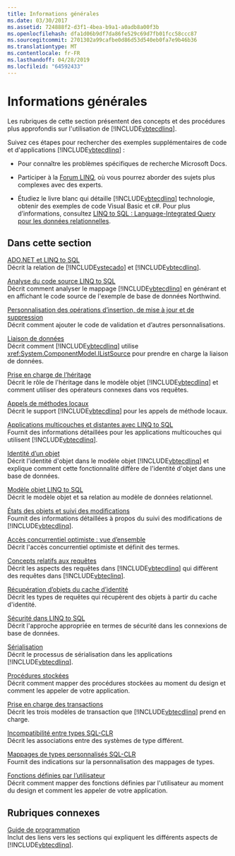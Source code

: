```yaml
---
title: Informations générales
ms.date: 03/30/2017
ms.assetid: 724888f2-d3f1-4bea-b9a1-a0adb8a00f3b
ms.openlocfilehash: dfa1d06b9df7da86fe529c69d7fb01fcc58ccc87
ms.sourcegitcommit: 2701302a99cafbe0d86d53d540eb0fa7e9b46b36
ms.translationtype: MT
ms.contentlocale: fr-FR
ms.lasthandoff: 04/28/2019
ms.locfileid: "64592433"
---
```

# <a name="background-information"></a>Informations générales
Les rubriques de cette section présentent des concepts et des procédures plus approfondis sur l'utilisation de [!INCLUDE[vbtecdlinq](../../../../../../includes/vbtecdlinq-md.md)].  
  
 Suivez ces étapes pour rechercher des exemples supplémentaires de code et d'applications [!INCLUDE[vbtecdlinq](../../../../../../includes/vbtecdlinq-md.md)] :  
  
- Pour connaître les problèmes spécifiques de recherche Microsoft Docs.  
  
- Participer à la [Forum LINQ](https://go.microsoft.com/fwlink/?LinkId=76488), où vous pourrez aborder des sujets plus complexes avec des experts.  
  
- Étudiez le livre blanc qui détaille [!INCLUDE[vbtecdlinq](../../../../../../includes/vbtecdlinq-md.md)] technologie, obtenir des exemples de code Visual Basic et c#. Pour plus d’informations, consultez [LINQ to SQL : Language-Integrated Query pour les données relationnelles](https://go.microsoft.com/fwlink/?LinkId=93205).  
  
## <a name="in-this-section"></a>Dans cette section  
 [ADO.NET et LINQ to SQL](../../../../../../docs/framework/data/adonet/sql/linq/ado-net-and-linq-to-sql.md)  
 Décrit la relation de [!INCLUDE[vstecado](../../../../../../includes/vstecado-md.md)] et [!INCLUDE[vbtecdlinq](../../../../../../includes/vbtecdlinq-md.md)].  
  
 [Analyse du code source LINQ to SQL](../../../../../../docs/framework/data/adonet/sql/linq/analyzing-linq-to-sql-source-code.md)  
 Décrit comment analyser le mappage [!INCLUDE[vbtecdlinq](../../../../../../includes/vbtecdlinq-md.md)] en générant et en affichant le code source de l'exemple de base de données Northwind.  
  
 [Personnalisation des opérations d’insertion, de mise à jour et de suppression](../../../../../../docs/framework/data/adonet/sql/linq/customizing-insert-update-and-delete-operations.md)  
 Décrit comment ajouter le code de validation et d’autres personnalisations.  
  
 [Liaison de données](../../../../../../docs/framework/data/adonet/sql/linq/data-binding.md)  
 Décrit comment [!INCLUDE[vbtecdlinq](../../../../../../includes/vbtecdlinq-md.md)] utilise <xref:System.ComponentModel.IListSource> pour prendre en charge la liaison de données.  
  
 [Prise en charge de l’héritage](../../../../../../docs/framework/data/adonet/sql/linq/inheritance-support.md)  
 Décrit le rôle de l'héritage dans le modèle objet [!INCLUDE[vbtecdlinq](../../../../../../includes/vbtecdlinq-md.md)] et comment utiliser des opérateurs connexes dans vos requêtes.  
  
 [Appels de méthodes locaux](../../../../../../docs/framework/data/adonet/sql/linq/local-method-calls.md)  
 Décrit le support [!INCLUDE[vbtecdlinq](../../../../../../includes/vbtecdlinq-md.md)] pour les appels de méthode locaux.  
  
 [Applications multicouches et distantes avec LINQ to SQL](../../../../../../docs/framework/data/adonet/sql/linq/n-tier-and-remote-applications-with-linq-to-sql.md)  
 Fournit des informations détaillées pour les applications multicouches qui utilisent [!INCLUDE[vbtecdlinq](../../../../../../includes/vbtecdlinq-md.md)].  
  
 [Identité d’un objet](../../../../../../docs/framework/data/adonet/sql/linq/object-identity.md)  
 Décrit l'identité d'objet dans le modèle objet [!INCLUDE[vbtecdlinq](../../../../../../includes/vbtecdlinq-md.md)] et explique comment cette fonctionnalité diffère de l'identité d'objet dans une base de données.  
  
 [Modèle objet LINQ to SQL](../../../../../../docs/framework/data/adonet/sql/linq/the-linq-to-sql-object-model.md)  
 Décrit le modèle objet et sa relation au modèle de données relationnel.  
  
 [États des objets et suivi des modifications](../../../../../../docs/framework/data/adonet/sql/linq/object-states-and-change-tracking.md)  
 Fournit des informations détaillées à propos du suivi des modifications de [!INCLUDE[vbtecdlinq](../../../../../../includes/vbtecdlinq-md.md)].  
  
 [Accès concurrentiel optimiste : vue d’ensemble](../../../../../../docs/framework/data/adonet/sql/linq/optimistic-concurrency-overview.md)  
 Décrit l'accès concurrentiel optimiste et définit des termes.  
  
 [Concepts relatifs aux requêtes](../../../../../../docs/framework/data/adonet/sql/linq/query-concepts.md)  
 Décrit les aspects des requêtes dans [!INCLUDE[vbtecdlinq](../../../../../../includes/vbtecdlinq-md.md)] qui diffèrent des requêtes dans [!INCLUDE[vbteclinq](../../../../../../includes/vbteclinq-md.md)].  
  
 [Récupération d’objets du cache d’identité](../../../../../../docs/framework/data/adonet/sql/linq/retrieving-objects-from-the-identity-cache.md)  
 Décrit les types de requêtes qui récupèrent des objets à partir du cache d'identité.  
  
 [Sécurité dans LINQ to SQL](../../../../../../docs/framework/data/adonet/sql/linq/security-in-linq-to-sql.md)  
 Décrit l'approche appropriée en termes de sécurité dans les connexions de base de données.  
  
 [Sérialisation](../../../../../../docs/framework/data/adonet/sql/linq/serialization.md)  
 Décrit le processus de sérialisation dans les applications [!INCLUDE[vbtecdlinq](../../../../../../includes/vbtecdlinq-md.md)].  
  
 [Procédures stockées](../../../../../../docs/framework/data/adonet/sql/linq/stored-procedures.md)  
 Décrit comment mapper des procédures stockées au moment du design et comment les appeler de votre application.  
  
 [Prise en charge des transactions](../../../../../../docs/framework/data/adonet/sql/linq/transaction-support.md)  
 Décrit les trois modèles de transaction que [!INCLUDE[vbtecdlinq](../../../../../../includes/vbtecdlinq-md.md)] prend en charge.  
  
 [Incompatibilité entre types SQL-CLR](../../../../../../docs/framework/data/adonet/sql/linq/sql-clr-type-mismatches.md)  
 Décrit les associations entre des systèmes de type différent.  
  
 [Mappages de types personnalisés SQL-CLR](../../../../../../docs/framework/data/adonet/sql/linq/sql-clr-custom-type-mappings.md)  
 Fournit des indications sur la personnalisation des mappages de types.  
  
 [Fonctions définies par l’utilisateur](../../../../../../docs/framework/data/adonet/sql/linq/user-defined-functions.md)  
 Décrit comment mapper des fonctions définies par l'utilisateur au moment du design et comment les appeler de votre application.  
  
## <a name="related-sections"></a>Rubriques connexes  
 [Guide de programmation](../../../../../../docs/framework/data/adonet/sql/linq/programming-guide.md)  
 Inclut des liens vers les sections qui expliquent les différents aspects de [!INCLUDE[vbtecdlinq](../../../../../../includes/vbtecdlinq-md.md)].
